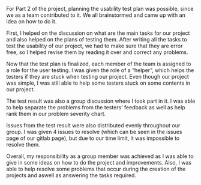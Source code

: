 For Part 2 of the project, planning the usability test plan was possible, since we as a team contributed to it. We all brainstormed and came up with an idea on how to do it. 

First, I helped on the discussion on what are the main tasks for our project and also helped on the plans of testing them. After writing all the tasks to test the usability of our project, we had to make sure that they are error free, so I helped revise them by reading it over and correct any problems. 

Now that the test plan is finalized, each member of the team is assigned to a role for the user testing. I was given the role of a “helper”, which helps the testers if they are stuck when testing our project. Even though our project was simple, I was still able to help some testers stuck on some contents in our project.

The test result was also a group discussion where I took part in it. I was able to help separate the problems from the testers’ feedback as well as help rank them in our problem severity chart. 

Issues from the test result were also distributed evenly throughout our group. I was given 4 issues to resolve (which can be seen in the issues page of our gitlab page), but due to our time limit, it was impossible to resolve them. 

Overall, my responsibility as a group member was achieved as I was able to give in some ideas on how to do the project and improvements. Also, I was able to help resolve some problems that occur during the creation of the projects and aswell as answering the tasks required. 
